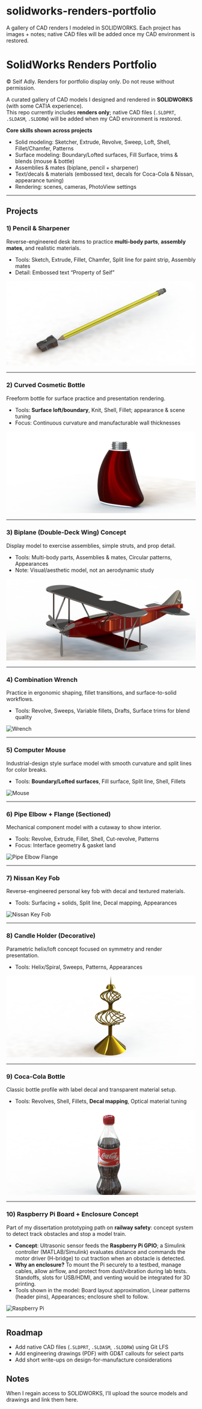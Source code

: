 # solidworks-renders-portfolio
A gallery of CAD renders I modeled in SOLIDWORKS. Each project has images + notes; native CAD files will be added once my CAD environment is restored.

# SolidWorks Renders Portfolio
© Seif Adly. Renders for portfolio display only. Do not reuse without permission.

A curated gallery of CAD models I designed and rendered in **SOLIDWORKS** (with some CATIA experience).  
This repo currently includes **renders only**; native CAD files (`.SLDPRT`, `.SLDASM`, `.SLDDRW`) will be added when my CAD environment is restored.

**Core skills shown across projects**
- Solid modeling: Sketcher, Extrude, Revolve, Sweep, Loft, Shell, Fillet/Chamfer, Patterns
- Surface modeling: Boundary/Lofted surfaces, Fill Surface, trims & blends (mouse & bottle)
- Assemblies & mates (biplane, pencil + sharpener)
- Text/decals & materials (embossed text, decals for Coca-Cola & Nissan, appearance tuning)
- Rendering: scenes, cameras, PhotoView settings

---

## Projects

### 1) Pencil & Sharpener
Reverse-engineered desk items to practice **multi-body parts**, **assembly mates**, and realistic materials.
- Tools: Sketch, Extrude, Fillet, Chamfer, Split line for paint strip, Assembly mates
- Detail: Embossed text “Property of Seif”

![Pencil & Sharpener](pencil/Pencil%20%26%20Sharpener.JPG)

---

### 2) Curved Cosmetic Bottle
Freeform bottle for surface practice and presentation rendering.
- Tools: **Surface loft/boundary**, Knit, Shell, Fillet; appearance & scene tuning
- Focus: Continuous curvature and manufacturable wall thicknesses

![Bottle](bottle/Practice%20Model%20-%20Bottle.JPG)

---

### 3) Biplane (Double-Deck Wing) Concept
Display model to exercise assemblies, simple struts, and prop detail.
- Tools: Multi-body parts, Assemblies & mates, Circular patterns, Appearances
- Note: Visual/aesthetic model, not an aerodynamic study

![Biplane](biplane/Practice%20Model%20-%20Vintage%20Plane.JPG)

---

### 4) Combination Wrench
Practice in ergonomic shaping, fillet transitions, and surface-to-solid workflows.
- Tools: Revolve, Sweeps, Variable fillets, Drafts, Surface trims for blend quality

![Wrench](pipe_elbow_flange/Practice%20Model%20-%20Pipe%20with%20Flange.JPG)

---

### 5) Computer Mouse
Industrial-design style surface model with smooth curvature and split lines for color breaks.
- Tools: **Boundary/Lofted surfaces**, Fill surface, Split line, Shell, Fillets

![Mouse](mouse/Practice%20Model%20-%20Mouse%20-%20Surface%20Model.JPG)

---

### 6) Pipe Elbow + Flange (Sectioned)
Mechanical component model with a cutaway to show interior.
- Tools: Revolve, Extrude, Fillet, Shell, Cut-revolve, Patterns
- Focus: Interface geometry & gasket land

![Pipe Elbow Flange](pipe_elbow_flange/Practice%20Model%20-%20Pipe%20with%20Flange.JPG)

---

### 7) Nissan Key Fob
Reverse-engineered personal key fob with decal and textured materials.
- Tools: Surfacing + solids, Split line, Decal mapping, Appearances

![Nissan Key Fob](nissan_key_fob/Practice%20Model%20-%20Key%20Fob%20with%20Decal.JPG)

---

### 8) Candle Holder (Decorative)
Parametric helix/loft concept focused on symmetry and render presentation.
- Tools: Helix/Spiral, Sweeps, Patterns, Appearances

![Candle Holder](candle-holder/Practice%20Model%20-%20Candle%20Holder.JPG)

---

### 9) Coca-Cola Bottle
Classic bottle profile with label decal and transparent material setup.
- Tools: Revolves, Shell, Fillets, **Decal mapping**, Optical material tuning

![Coca-Cola Bottle](coca-cola-bottle/Practice%20Model%20-%20Coke%20Bottle.JPG)

---

### 10) Raspberry Pi Board + Enclosure Concept
Part of my dissertation prototyping path on **railway safety**: concept system to detect track obstacles and stop a model train.
- **Concept**: Ultrasonic sensor feeds the **Raspberry Pi GPIO**; a Simulink controller (MATLAB/Simulink) evaluates distance and commands the motor driver (H-bridge) to cut traction when an obstacle is detected.  
- **Why an enclosure?** To mount the Pi securely to a testbed, manage cables, allow airflow, and protect from dust/vibration during lab tests. Standoffs, slots for USB/HDMI, and venting would be integrated for 3D printing.
- Tools shown in the model: Board layout approximation, Linear patterns (header pins), Appearances; enclosure shell to follow.

![Raspberry Pi](raspberry-pi/raspberry_pi_render.jpg)

---

## Roadmap
- Add native CAD files (`.SLDPRT`, `.SLDASM`, `.SLDDRW`) using Git LFS
- Add engineering drawings (PDF) with GD&T callouts for select parts
- Add short write-ups on design-for-manufacture considerations

## Notes
When I regain access to SOLIDWORKS, I’ll upload the source models and drawings and link them here.
